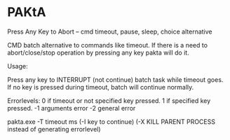 # PAKtA
Press Any Key to Abort – cmd timeout, pause, sleep, choice alternative

CMD batch alternative to commands like timeout. 
If there is a need to abort/close/stop operation by pressing any key pakta will do it.

Usage:

Press any key to INTERRUPT (not continue) batch task while timeout goes.
If no key is pressed during timeout, batch will continue normally.

Errorlevels:
0 if timeout or not specified key pressed.
1 if specified key pressed.
-1 arguments error
-2 general error

pakta.exe -T timeout ms (-I key to continue) (-X KILL PARENT PROCESS instead of generating errorlevel)

